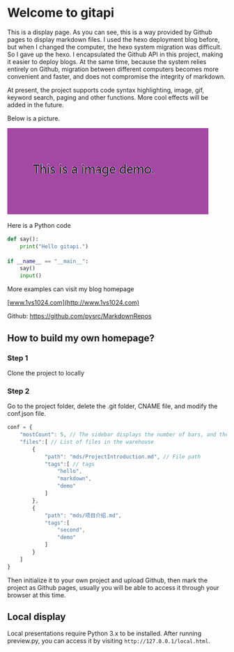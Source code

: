 # Welcome to gitapi
This is a display page. As you can see, this is a way provided by Github pages to display markdown files. I used the hexo deployment blog before, but when I changed the computer, the hexo system migration was difficult. So I gave up the hexo. I encapsulated the Github API in this project, making it easier to deploy blogs. At the same time, because the system relies entirely on Github, migration between different computers becomes more convenient and faster, and does not compromise the integrity of markdown.

At present, the project supports code syntax highlighting, image, gif, keyword search, paging and other functions. More cool effects will be added in the future.

Below is a picture.

![](ProjectIntroduction/hello.png)

Here is a Python code

```python
def say():
    print("Hello gitapi.")

if __name__ == "__main__":
    say()
    input()

```

More examples can visit my blog homepage

[www.1vs1024.com](http://www.1vs1024.com)

Github: https://github.com/pysrc/MarkdownRepos

## How to build my own homepage?

### Step 1

Clone the project to locally

### Step 2

Go to the project folder, delete the .git folder, CNAME file, and modify the conf.json file.

```js
conf = {
	"mostCount": 5, // The sidebar displays the number of bars, and the search is not subject to this restriction.
	"files":[ // List of files in the warehouse
		{
			"path": "mds/ProjectIntroduction.md", // File path
			"tags":[ // tags
				"hello",
				"markdown",
				"demo"
			]
		},
		{
			"path": "mds/项目介绍.md",
			"tags":[
				"second",
				"demo"
			]
		}
	]
}

```

Then initialize it to your own project and upload Github, then mark the project as Github pages, usually you will be able to access it through your browser at this time.

## Local display

Local presentations require Python 3.x to be installed. After running preview.py, you can access it by visiting `http://127.0.0.1/local.html`.